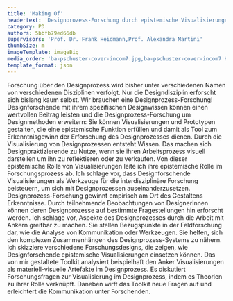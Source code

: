 ```yaml
---
title: 'Making Of'
headertext: 'Designprozess-Forschung durch epistemische Visualisierungen'
category: PD
authors: 5bbfb79ed66db
supervisors: 'Prof. Dr. Frank Heidmann,Prof. Alexandra Martini'
thumbSize: m
imageTemplate: imageBig
media_order: 'ba-pschuster-cover-incom7.jpg,ba-pschuster-cover-incom7 Kopie.jpg,ba-pschuster-online-3Ebenen.jpg,ba-pschuster-online-Forschungsdesigns.jpg,ba-pschuster-online-Karten.jpg,ba-pschuster-online-Toolkit.jpg'
template_format: json
---
```


Forschung über den Designprozess wird bisher unter verschiedenen Namen von verschiedenen Disziplinen verfolgt. Nur die Designdisziplin erforscht sich bislang kaum selbst. Wir brauchen eine Designprozess-Forschung! Designforschende mit ihrem spezifischen Designwissen können einen wertvollen Beitrag leisten und die Designprozess-Forschung um Designmethoden erweitern: Sie können Visualisierungen und Prototypen gestalten, die eine epistemische Funktion erfüllen und damit als Tool zum Erkenntnisgewinn der Erforschung des Designprozesses dienen. Durch die Visualisierung von Designprozessen entsteht Wissen. Das machen sich Designpraktizierende zu Nutze, wenn sie ihren Arbeitsprozess visuell darstellen um ihn zu reflektieren oder zu verkaufen. Von dieser epistemische Rolle von Visualisierungen leite ich ihre epistemische Rolle im Forschungsprozess ab. Ich schlage vor, dass Designforschende Visualisierungen als Werkzeuge für die interdisziplinäre Forschung beisteuern, um sich mit Designprozessen auseinanderzusetzen. Designprozess-Forschung gewinnt empirisch am Ort des Gestaltens Erkenntnisse. Durch teilnehmende Beobachtungen von DesignerInnen können deren Designprozesse auf bestimmte Fragestellungen hin erforscht werden. Ich schlage vor, Aspekte des Designprozesses durch die Arbeit mit Ankern greifbar zu machen. Sie stellen Bezugspunkte in der Feldforschung dar, wie die Analyse von Kommunikation oder Werkzeugen. Sie helfen, sich den komplexen Zusammenhängen des Designprozess-Systems zu nähern. Ich skizziere verschiedene Forschungsdesigns, die zeigen, wie Designforschende epistemische Visualisierungen einsetzen können. Das von mir gestaltete Toolkit analysiert beispielhaft den Anker Visualisierungen als materiell-visuelle Artefakte im Designprozess. Es diskutiert Forschungsfragen zur Visualisierung im Designprozess, indem es Theorien zu ihrer Rolle verknüpft. Daneben wirft das Toolkit neue Fragen auf und erleichtert die Kommunikation unter Forschenden.
